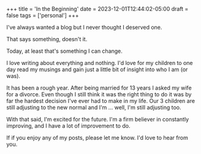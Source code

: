 +++
title = 'In the Beginning'
date = 2023-12-01T12:44:02-05:00
draft = false
tags = ['personal']
+++

I've always wanted a blog but I never thought I deserved one.

That says something, doesn't it.

Today, at least that's something I can change.

I love writing about everything and nothing. I'd love for my children to one day read my musings and gain just a little bit of insight into who I am (or was).

It has been a rough year. After being married for 13 years I asked my wife for a divorce. Even though I still think it was the right thing to do it was by far the hardest decision I've ever had to make in my life. Our 3 children are still adjusting to the new normal and I'm ... well, I'm still adjusting too.

With that said, I'm excited for the future. I'm a firm believer in constantly improving, and I have a lot of improvement to do.

If if you enjoy any of my posts, please let me know. I'd love to hear from you.
